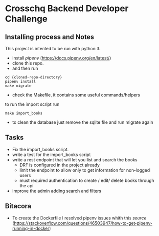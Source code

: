 # Crosschq Backend Developer Challenge

## Installing process and Notes

This project is intented to be run with python 3.

* install _pipenv_ (https://docs.pipenv.org/en/latest/)
* clone this repo.
* and then run

```
cd {cloned-repo-directory}
pipenv install
make migrate
```

* check the Makefile, it contains some useful commands/helpers

to run the import script run

```
make import_books
```

* to clean the database just remove the sqlite file and run migrate again

## Tasks

* Fix the import_books script.
* write a test for the import_books script
* write a rest endpoint that will let you list and search the books
  * DRF is configured in the project already
  * limit the endpoint to allow only to get information for non-logged users
  * must required authentication to create / edit/ delete books through the api
* improve the admin adding search and filters


## Bitacora
* To create the Dockerfile I resolved pipenv issues whith this _source_ (https://stackoverflow.com/questions/46503947/how-to-get-pipenv-running-in-docker) 
